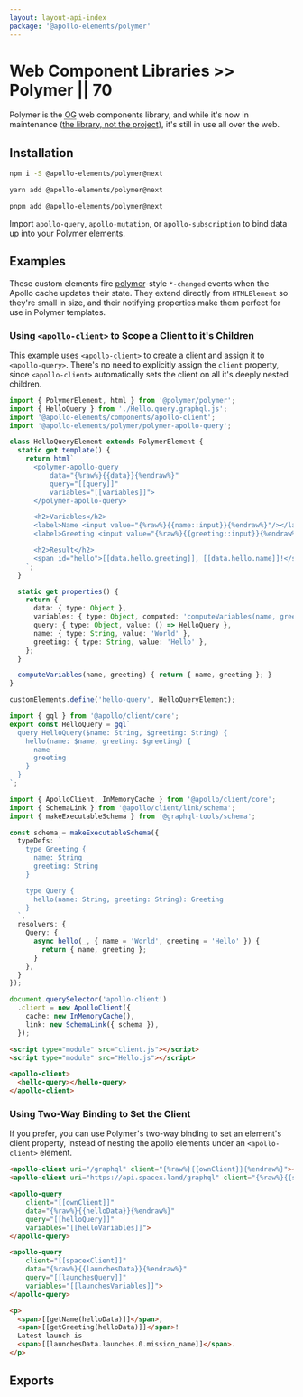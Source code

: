 ```yaml
---
layout: layout-api-index
package: '@apollo-elements/polymer'
---
```


# Web Component Libraries >> Polymer || 70

Polymer is the <abbr title="original gangsta">OG</abbr> web components library, and while it's now in maintenance ([the library, not the project](https://dev.to/bennypowers/lets-build-web-components-part-4-polymer-library-4dk2#the-polymer-project)), it's still in use all over the web.

## Installation

<code-tabs collection="package-managers" default-tab="npm">

  ```bash tab npm
  npm i -S @apollo-elements/polymer@next
  ```

  ```bash tab yarn
  yarn add @apollo-elements/polymer@next
  ```

  ```bash tab pnpm
  pnpm add @apollo-elements/polymer@next
  ```

</code-tabs>

Import `apollo-query`, `apollo-mutation`, or `apollo-subscription` to bind data up into your Polymer elements.

## Examples

These custom elements fire [polymer](https://polymer-library.polymer-project.org)-style `*-changed` events when the Apollo cache updates their state. They extend directly from `HTMLElement` so they're small in size, and their notifying properties make them perfect for use in Polymer templates.

### Using `<apollo-client>` to Scope a Client to it's Children

This example uses [`<apollo-client>`](/api/components/apollo-client/) to create a client and assign it to `<apollo-query>`. There's no need to explicitly assign the `client` property, since `<apollo-client>` automatically sets the client on all it's deeply nested children.

```ts playground polymer-apollo Hello.ts
import { PolymerElement, html } from '@polymer/polymer';
import { HelloQuery } from './Hello.query.graphql.js';
import '@apollo-elements/components/apollo-client';
import '@apollo-elements/polymer/polymer-apollo-query';

class HelloQueryElement extends PolymerElement {
  static get template() {
    return html`
      <polymer-apollo-query
          data="{%raw%}{{data}}{%endraw%}"
          query="[[query]]"
          variables="[[variables]]">
      </polymer-apollo-query>

      <h2>Variables</h2>
      <label>Name <input value="{%raw%}{{name::input}}{%endraw%}"/></label>
      <label>Greeting <input value="{%raw%}{{greeting::input}}{%endraw%}"/></label>

      <h2>Result</h2>
      <span id="hello">[[data.hello.greeting]], [[data.hello.name]]!</span>
    `;
  }

  static get properties() {
    return {
      data: { type: Object },
      variables: { type: Object, computed: 'computeVariables(name, greeting)' },
      query: { type: Object, value: () => HelloQuery },
      name: { type: String, value: 'World' },
      greeting: { type: String, value: 'Hello' },
    };
  }

  computeVariables(name, greeting) { return { name, greeting }; }
}

customElements.define('hello-query', HelloQueryElement);
```

```js playground-file polymer-apollo Hello.query.graphql.js
import { gql } from '@apollo/client/core';
export const HelloQuery = gql`
  query HelloQuery($name: String, $greeting: String) {
    hello(name: $name, greeting: $greeting) {
      name
      greeting
    }
  }
`;
```

```ts playground-file polymer-apollo client.js
import { ApolloClient, InMemoryCache } from '@apollo/client/core';
import { SchemaLink } from '@apollo/client/link/schema';
import { makeExecutableSchema } from '@graphql-tools/schema';

const schema = makeExecutableSchema({
  typeDefs: `
    type Greeting {
      name: String
      greeting: String
    }

    type Query {
      hello(name: String, greeting: String): Greeting
    }
  `,
  resolvers: {
    Query: {
      async hello(_, { name = 'World', greeting = 'Hello' }) {
        return { name, greeting };
      }
    },
  }
});

document.querySelector('apollo-client')
  .client = new ApolloClient({
    cache: new InMemoryCache(),
    link: new SchemaLink({ schema }),
  });
```

```html playground-file polymer-apollo index.html
<script type="module" src="client.js"></script>
<script type="module" src="Hello.js"></script>

<apollo-client>
  <hello-query></hello-query>
</apollo-client>
```

### Using Two-Way Binding to Set the Client

If you prefer, you can use Polymer's two-way binding to set an element's client property, instead of nesting the apollo elements under an `<apollo-client>` element.

```html
<apollo-client uri="/graphql" client="{%raw%}{{ownClient}}{%endraw%}"></apollo-client>
<apollo-client uri="https://api.spacex.land/graphql" client="{%raw%}{{spaceXClient}}{%endraw%}"></apollo-client>

<apollo-query
    client="[[ownClient]]"
    data="{%raw%}{{helloData}}{%endraw%}"
    query="[[helloQuery]]"
    variables="[[helloVariables]]">
</apollo-query>

<apollo-query
    client="[[spacexClient]]"
    data="{%raw%}{{launchesData}}{%endraw%}"
    query="[[launchesQuery]]"
    variables="[[launchesVariables]]">
</apollo-query>

<p>
  <span>[[getName(helloData)]]</span>,
  <span>[[getGreeting(helloData)]]</span>!
  Latest launch is
  <span>[[launchesData.launches.0.mission_name]]</span>.
</p>
```

## Exports
